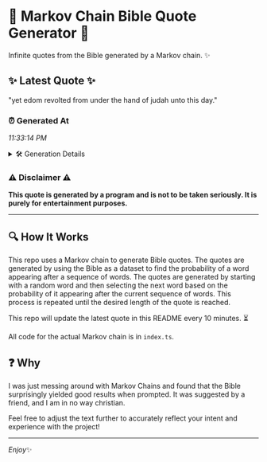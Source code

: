 # 📖 Markov Chain Bible Quote Generator 📖

Infinite quotes from the Bible generated by a Markov chain. ✨

## ✨ Latest Quote ✨
"yet edom revolted from under the hand of judah unto this day."

### ⏰ Generated At
*11:33:14 PM*

<details>
    <summary>🛠️ Generation Details</summary>
    <p>
        <strong>🌱 Seed:</strong> yet<br>
        <strong>🔄 Iterations:</strong> 11<br>
        <strong>📜 Context History:</strong><br>[ yet ]: edom<br>[ yet, edom ]: revolted<br>[ yet, edom, revolted ]: from<br>[ yet, edom, revolted, from ]: under<br>[ yet, edom, revolted, from, under ]: the<br>[ yet, edom, revolted, from, under, the ]: hand<br>[ edom, revolted, from, under, the, hand ]: of<br>[ revolted, from, under, the, hand, of ]: judah<br>[ from, under, the, hand, of, judah ]: unto<br>[ under, the, hand, of, judah, unto ]: this<br>[ the, hand, of, judah, unto, this ]: day.<br>
    </p>
</details>

### ⚠️ Disclaimer ⚠️
**This quote is generated by a program and is not to be taken seriously. It is purely for entertainment purposes.**

---

## 🔍 How It Works

This repo uses a Markov chain to generate Bible quotes. The quotes are generated by using the Bible as a dataset to find the probability of a word appearing after a sequence of words. The quotes are generated by starting with a random word and then selecting the next word based on the probability of it appearing after the current sequence of words. This process is repeated until the desired length of the quote is reached.

This repo will update the latest quote in this README every 10 minutes. ⏳

All code for the actual Markov chain is in `index.ts`.

## ❓ Why

I was just messing around with Markov Chains and found that the Bible surprisingly yielded good results when prompted. 
It was suggested by a friend, and I am in no way christian.

Feel free to adjust the text further to accurately reflect your intent and experience with the project!

---

*Enjoy*✨
